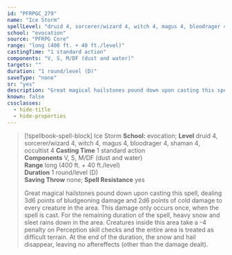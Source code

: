 ```yaml
---
id: "PFRPGC_279"
name: "Ice Storm"
spellLevel: "druid 4, sorcerer/wizard 4, witch 4, magus 4, bloodrager 4, shaman 4, occultist 4"
school: "evocation"
source: "PFRPG Core"
range: "long (400 ft. + 40 ft./level)"
castingTime: "1 standard action"
components: "V, S, M/DF (dust and water)"
targets: ""
duration: "1 round/level (D)"
saveType: "none"
sr: "yes"
description: "Great magical hailstones pound down upon casting this spell, dealing 3d6 points of bludgeoning damage and 2d6 points of cold damage to every creature in the area. This damage only occurs once, when the spell is cast. For the remaining duration of the spell, heavy snow and sleet rains down in the area. Creatures inside this area take a -4 penalty on Perception skill checks and the entire area is treated as difficult terrain. At the end of the duration, the snow and hail disappear, leaving no aftereffects (other than the damage dealt)."
known: false
cssclasses:
  - hide-title
  - hide-properties
---
```


> [!spellbook-spell-block] Ice Storm
> **School:** evocation; **Level** druid 4, sorcerer/wizard 4, witch 4, magus 4, bloodrager 4, shaman 4, occultist 4
> **Casting Time** 1 standard action  
> **Components** V, S, M/DF (dust and water)  
> **Range** long (400 ft. + 40 ft./level)  
> **Duration** 1 round/level (D)  
> **Saving Throw** none; **Spell Resistance** yes
> 
> Great magical hailstones pound down upon casting this spell, dealing 3d6 points of bludgeoning damage and 2d6 points of cold damage to every creature in the area. This damage only occurs once, when the spell is cast. For the remaining duration of the spell, heavy snow and sleet rains down in the area. Creatures inside this area take a -4 penalty on Perception skill checks and the entire area is treated as difficult terrain. At the end of the duration, the snow and hail disappear, leaving no aftereffects (other than the damage dealt).